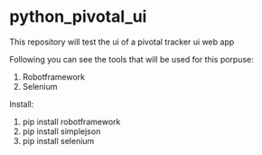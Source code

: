 # python_pivotal_ui


This repository will test the ui of a pivotal tracker ui web app

Following you can see the tools that will be used for this porpuse:

 1. Robotframework
 2. Selenium

Install:
1. pip install robotframework
2. pip install simplejson
3. pip install selenium